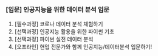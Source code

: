 ### [입문] 인공지능을 위한 데이터 분석 입문

1. [필수과정] 코로나 데이터 분석 체험하기
2. [선택과정] 인공지능 활용을 위한 파이썬 기초
3. [선택과정] 파이썬 실전 데이터 분석
4. [오프라인] 현업 전문가와 함께 인공지능/데이터분석 입문하기!
